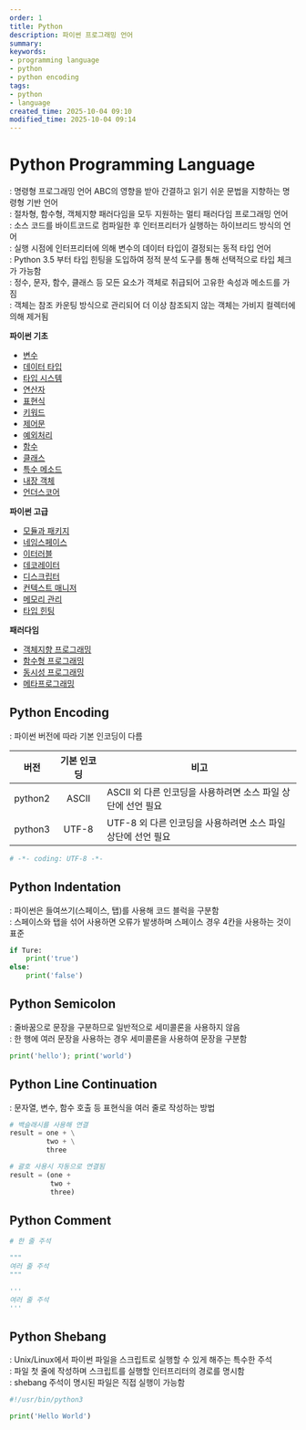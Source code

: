 ```yaml
---
order: 1
title: Python
description: 파이썬 프로그래밍 언어
summary:
keywords:
- programming language
- python
- python encoding
tags:
- python
- language
created_time: 2025-10-04 09:10
modified_time: 2025-10-04 09:14
---
```


# Python Programming Language
: 명령형 프로그래밍 언어 ABC의 영향을 받아 간결하고 읽기 쉬운 문법을 지향하는 명령형 기반 언어  
: 절차형, 함수형, 객체지향 패러다임을 모두 지원하는 멀티 패러다임 프로그래밍 언어  
: 소스 코드를 바이트코드로 컴파일한 후 인터프리터가 실행하는 하이브리드 방식의 언어  
: 실행 시점에 인터프리터에 의해 변수의 데이터 타입이 결정되는 동적 타입 언어  
: Python 3.5 부터 타입 힌팅을 도입하여 정적 분석 도구를 통해 선택적으로 타입 체크가 가능함  
: 정수, 문자, 함수, 클래스 등 모든 요소가 객체로 취급되어 고유한 속성과 메소드를 가짐  
: 객체는 참조 카운팅 방식으로 관리되어 더 이상 참조되지 않는 객체는 가비지 컬렉터에 의해 제거됨  

**파이썬 기초** 
- [변수](./python-variable.md)
- [데이터 타입](./python-data-type.md)
- [타입 시스템](./python-type-system.md)
- [연산자](./python-operator.md)
- [표현식](./python-expression.md)
- [키워드](./python-keyword.md)
- [제어문](./python-statement.md)
- [예외처리](./python-exception.md)
- [함수](./python-function.md)
- [클래스](./python-class.md)
- [특수 메소드](./python-special-method.md)
- [내장 객체](./python-builtin-object.md)
- [언더스코어](./python-underscore.md)

**파이썬 고급**
- [모듈과 패키지](./python-module.md)
- [네임스페이스](./python-namespace.md)
- [이터러블](./python-iterable.md)
- [데코레이터](./python-decorator.md)
- [디스크립터](./python-descriptor.md)
- [컨텍스트 매니저](./python-context-manager.md)
- [메모리 관리](./python-memory-management.md)
- [타입 힌팅](./python-type-hints.md)

**패러다임**
- [객체지향 프로그래밍](./python-oop.md)
- [함수형 프로그래밍](./python-functional.md)  
- [동시성 프로그래밍](./python-concurrency.md)
- [메타프로그래밍](./python-metaprogramming.md)



## Python Encoding
: 파이썬 버전에 따라 기본 인코딩이 다름  

버전 | 기본 인코딩 | 비고
:---:|:---:|---
python2 | ASCII | ASCII 외 다른 인코딩을 사용하려면 소스 파일 상단에 선언 필요
python3 | UTF-8 | UTF-8 외 다른 인코딩을 사용하려면 소스 파일 상단에 선언 필요

```python
# -*- coding: UTF-8 -*-
```



## Python Indentation
: 파이썬은 들여쓰기(스페이스, 탭)를 사용해 코드 블럭을 구분함  
: 스페이스와 탭을 섞어 사용하면 오류가 발생하며 스페이스 경우 4칸을 사용하는 것이 표준  

```python
if Ture:
    print('true')
else:
    print('false')
```



## Python Semicolon
: 줄바꿈으로 문장을 구분하므로 일반적으로 세미콜론을 사용하지 않음  
: 한 행에 여러 문장을 사용하는 경우 세미콜론을 사용하여 문장을 구분함  

```python
print('hello'); print('world')
```



## Python Line Continuation
: 문자열, 변수, 함수 호출 등 표현식을 여러 줄로 작성하는 방법  

```python
# 백슬래시를 사용해 연결
result = one + \
         two + \
         three

# 괄호 사용시 자동으로 연결됨
result = (one +
          two +
          three)
```



## Python Comment

```python
# 한 줄 주석

"""
여러 줄 주석
"""

'''
여러 줄 주석
'''
```



## Python Shebang
: Unix/Linux에서 파이썬 파일을 스크립트로 실행할 수 있게 해주는 특수한 주석  
: 파일 첫 줄에 작성하며 스크립트를 실행할 인터프리터의 경로를 명시함  
: shebang 주석이 명시된 파일은 직접 실행이 가능함  

```python
#!/usr/bin/python3

print('Hello World')
```